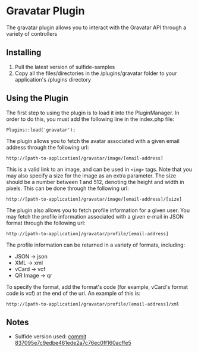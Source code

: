 # Gravatar Plugin

The gravatar plugin allows you to interact with the Gravatar API through a variety of controllers

## Installing
1.  Pull the latest version of sulfide-samples
2.  Copy all the files/directories in the /plugins/gravatar folder to your application's /plugins directory

## Using the Plugin

The first step to using the plugin is to load it into the PluginManager. In order to do this, you must add the following line in the index.php file:

    Plugins::load('gravatar');

The plugin allows you to fetch the avatar associated with a given email address through the following url:

	http://[path-to-application]/gravatar/image/[email-address]

This is a valid link to an image, and can be used in `<img>` tags. Note that you may also specify a size for the image as an extra parameter. The size should be a number between 1 and 512, denoting the height and width in pixels. This can be done through the following url:

	http://[path-to-application]/gravatar/image/[email-address]/[size]
	
The plugin also allows you to fetch profile information for a given user. You may fetch the profile information associated with a given e-mail in JSON format through the following url:

	http://[path-to-application]/gravatar/profile/[email-address]
	
The profile information can be returned in a variety of formats, including:

* JSON -> json
* XML -> xml
* vCard -> vcf
* QR Image -> qr

To specify the format, add the format's code (for example, vCard's format code is vcf) at the end of the url. An example of this is:

	http://[path-to-application]/gravatar/profile/[email-address]/xml
	
## Notes
* Sulfide version used: [commit 837095e7c9edbe461ede2a7c76ec0ff160acffe5](https://github.com/jokeofweek/sulfide/commit/837095e7c9edbe461ede2a7c76ec0ff160acffe5 "Sulfide Version")